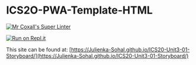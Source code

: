 # ICS2O-PWA-Template-HTML

[![Mr Coxall's Super Linter](https://github.com/Julienka-Sohal/ICS20-Unit3-01-Storyboard/workflows/Mr%20Coxall's%20Super%20Linter/badge.svg)](https://github.com/Julienka-Sohal/ICS20-Unit3-01-Storyboard/actions/)

[![Run on Repl.it](https://repl.it/badge/github/Julienka-Sohal/ICS20-Unit3-01-Storyboard)](https://repl.it/github/Julienka-Sohal/ICS20-Unit3-01-Storyboard)

This site can be found at: [https://Julienka-Sohal.github.io/ICS20-Unit3-01-Storyboard/](https://Julienka-Sohal.github.io/ICS20-Unit3-01-Storyboard/)
